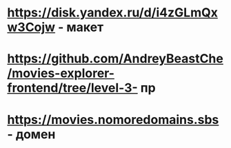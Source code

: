 #  https://disk.yandex.ru/d/i4zGLmQxw3Cojw - макет
#  https://github.com/AndreyBeastChe/movies-explorer-frontend/tree/level-3- пр
#  https://movies.nomoredomains.sbs - домен